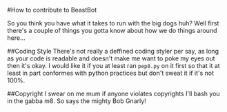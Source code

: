 #How to contribute to BeastBot

So you think you have what it takes to run with the big dogs huh? Well first there's a couple of things you gotta know about how we do things around here...

##Coding Style
There's not really a deffined coding styler per say, as long as your code is readable and doesn't make me want to poke my eyes out then it's okay. I would like it if you at least ran `pep8.py` on it first so that it at least in part conformes with python practices but don't sweat it if it's not 100%.

##Copyright
I swear on me mum if anyone violates copyrights I'll bash you in the gabba m8. So says the mighty Bob Gnarly!
